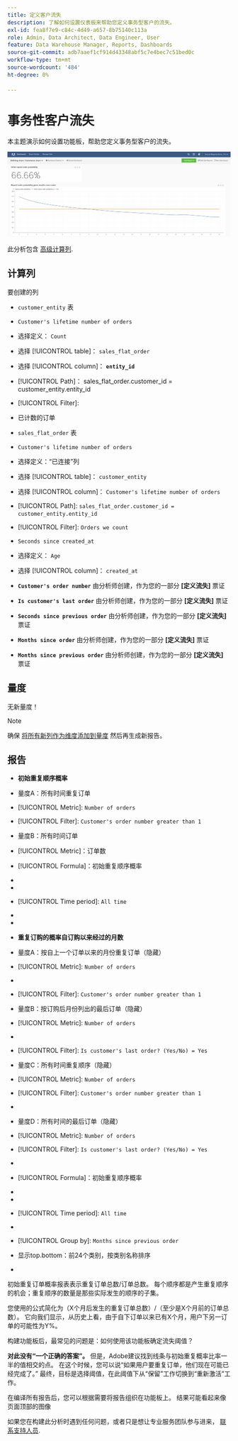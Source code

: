 ```yaml
---
title: 定义客户流失
description: 了解如何设置仪表板来帮助您定义事务型客户的流失。
exl-id: fea8f7e9-c84c-4d49-a657-8b75140c113a
role: Admin, Data Architect, Data Engineer, User
feature: Data Warehouse Manager, Reports, Dashboards
source-git-commit: adb7aaef1cf914d43348abf5c7e4bec7c51bed0c
workflow-type: tm+mt
source-wordcount: '484'
ht-degree: 0%

---
```


# 事务性客户流失

本主题演示如何设置功能板，帮助您定义事务型客户的流失。

![](../../assets/churn-deashboard.png)

此分析包含 [高级计算列](../data-warehouse-mgr/adv-calc-columns.md).

## 计算列

要创建的列

* `customer_entity` 表
* `Customer's lifetime number of orders`
* 选择定义： `Count`
* 选择 [!UICONTROL table]： `sales_flat_order`
* 选择 [!UICONTROL column]： **`entity_id`**
* [!UICONTROL Path]： sales_flat_order.customer_id = customer_entity.entity_id
* [!UICONTROL Filter]:
* 已计数的订单

* `sales_flat_order` 表
* `Customer's lifetime number of orders`
* 选择定义：“已连接”列
* 选择 [!UICONTROL table]： `customer_entity`
* 选择 [!UICONTROL column]： `Customer's lifetime number of orders`
* [!UICONTROL Path]: `sales_flat_order.customer_id = customer_entity.entity_id`
* [!UICONTROL Filter]: `Orders we count`

* `Seconds since created_at`
* 选择定义： `Age`
* 选择 [!UICONTROL column]： `created_at`

* **`Customer's order number`** 由分析师创建，作为您的一部分 **[定义流失]** 票证
* **`Is customer's last order`** 由分析师创建，作为您的一部分 **[定义流失]** 票证
* **`Seconds since previous order`** 由分析师创建，作为您的一部分 **[定义流失]** 票证
* **`Months since order`** 由分析师创建，作为您的一部分 **[定义流失]** 票证
* **`Months since previous order`** 由分析师创建，作为您的一部分 **[定义流失]** 票证

## 量度

无新量度！

>[!NOTE]
>
>确保 [将所有新列作为维度添加到量度](../data-warehouse-mgr/manage-data-dimensions-metrics.md) 然后再生成新报告。

## 报告

* **初始重复顺序概率**
* 量度A：所有时间重复订单
* [!UICONTROL Metric]: `Number of orders`
* [!UICONTROL Filter]: `Customer's order number greater than 1`

* 量度B：所有时间订单
* [!UICONTROL Metric]：订单数

* [!UICONTROL Formula]：初始重复顺序概率
* 
  [！UICONTROL公式]: `A/B`
* 
  [!UICONTROL Format]: `Percent`

* [!UICONTROL Time period]: `All time`
* 
  [!UICONTROL Interval]: `None`
* 
  [!UICONTROL Chart type]: `Scalar`

* **重复订购的概率自订购以来经过的月数**
* 量度A：按自上一个订单以来的月份重复订单（隐藏）
* [!UICONTROL Metric]: `Number of orders`
* 
  [!UICONTROL Perspective]: `Cumulative`
* [!UICONTROL Filter]: `Customer's order number greater than 1`

* 量度B：按订购后月份列出的最后订单（隐藏）
* [!UICONTROL Metric]: `Number of orders`
* 
  [!UICONTROL Perspective]: `Cumulative`
* [!UICONTROL Filter]: `Is customer's last order? (Yes/No) = Yes`

* 量度C：所有时间重复顺序（隐藏）
* [!UICONTROL Metric]: `Number of orders`
* [!UICONTROL Filter]: `Customer's order number greater than 1`

* 
  [！UICONTROL分组依据]: `Independent`

* 量度D：所有时间的最后订单（隐藏）
* [!UICONTROL Metric]: `Number of orders`
* [!UICONTROL Filter]: `Is customer's last order? (Yes/No) = Yes`

* 
  [！UICONTROL分组依据]: `Independent`

* [!UICONTROL Formula]：初始重复顺序概率
* 
  [！UICONTROL公式]: `(C-A)/(C+D-A-B)`
* 
  [!UICONTROL Format]: `Percent`

* [!UICONTROL Time period]: `All time`
* 
  [!UICONTROL Interval]: `None`
* [!UICONTROL Group by]: `Months since previous order`
* 显示top.bottom：前24个类别，按类别名称排序

* 
  [!UICONTROL Chart type]: `Line`

初始重复订单概率报表表示重复订单总数/订单总数。 每个顺序都是产生重复顺序的机会；重复顺序的数量是那些实际发生的顺序的子集。

您使用的公式简化为（X个月后发生的重复订单总数）/（至少是X个月前的订单总数）。 它向我们显示，从历史上看，由于自下订单以来已有X个月，用户下另一订单的可能性为Y%。

构建功能板后，最常见的问题是：如何使用该功能板确定流失阈值？

**对此没有“一个正确的答案”。** 但是，Adobe建议找到线条与初始重复概率比率一半的值相交的点。 在这个时候，您可以说“如果用户要重复订单，他们现在可能已经完成了。” 最终，目标是选择阈值，在此阈值下从“保留”工作切换到“重新激活”工作。

在编译所有报告后，您可以根据需要将报告组织在功能板上。 结果可能看起来像页面顶部的图像

如果您在构建此分析时遇到任何问题，或者只是想让专业服务团队参与进来， [联系支持人员](https://experienceleague.adobe.com/docs/commerce-knowledge-base/kb/troubleshooting/miscellaneous/mbi-service-policies.html).
